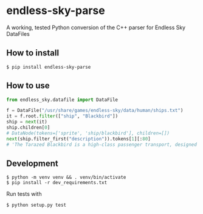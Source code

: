 # endless-sky-parse

A working, tested Python conversion of the C++ parser for Endless Sky DataFiles

## How to install

```console
$ pip install endless-sky-parse
```

## How to use

```python
from endless_sky.datafile import DataFile

f = DataFile("/usr/share/games/endless-sky/data/human/ships.txt")
it = f.root.filter(["ship", "Blackbird"])
ship = next(it)
ship.children[0]
# DataNode(tokens=['sprite', 'ship/blackbird'], children=[])
next(ship.filter_first("description")).tokens[1][:80]
# 'The Tarazed Blackbird is a high-class passenger transport, designed to move larg'
```


## Development


```console
$ python -m venv venv && . venv/bin/activate
$ pip install -r dev_requirements.txt
```

Run tests with

```console
$ python setup.py test
```

